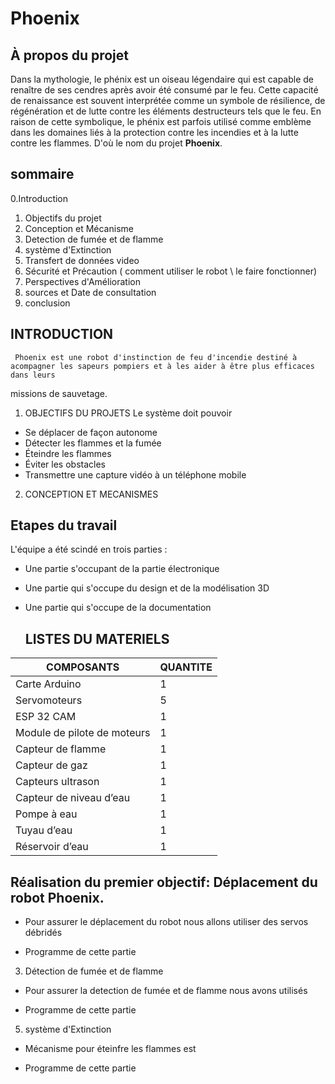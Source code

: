 # Phoenix
## À propos du projet

Dans la mythologie, le phénix est un oiseau légendaire qui est capable de renaître de ses cendres après avoir été consumé par le feu. 
Cette capacité de renaissance est souvent interprétée comme un symbole de résilience, de régénération et de lutte contre les éléments destructeurs 
tels que le feu. En raison de cette symbolique, le phénix est parfois utilisé comme emblème dans les domaines liés à la protection contre les incendies et à 
la lutte contre les flammes. D'où le nom du projet **Phoenix**.


## sommaire 
0.Introduction
1. Objectifs du projet 
2. Conception et Mécanisme 
3. Detection de fumée et de flamme
4. système d'Extinction
5. Transfert de données video
6. Sécurité et Précaution ( comment utiliser le robot \ le faire fonctionner)
7. Perspectives d'Amélioration
8. sources et Date de consultation
9. conclusion 

## INTRODUCTION

     Phoenix est une robot d'instinction de feu d'incendie destiné à acompagner les sapeurs pompiers et à les aider à être plus efficaces dans leurs 
missions de sauvetage. 

1. OBJECTIFS DU PROJETS 
Le système doit pouvoir
* Se déplacer de façon autonome
* Détecter les flammes et la fumée
* Éteindre les flammes
* Éviter les obstacles
* Transmettre une capture vidéo à un téléphone mobile

2. CONCEPTION ET MECANISMES

 ## Etapes du travail

L'équipe a été scindé en trois parties : 
* Une partie s'occupant de la partie électronique
* Une partie qui s'occupe du design et de la modélisation 3D
* Une partie qui s'occupe de la documentation

  ## LISTES DU MATERIELS

|**COMPOSANTS**| **QUANTITE** |
|--------------|---|
|Carte Arduino | 1 |
|Servomoteurs | 5 |
|ESP 32 CAM| 1 |
|Module de pilote de moteurs| 1 |
|Capteur de flamme | 1 |
|Capteur de gaz| 1 |
|Capteurs ultrason| 1 |
|Capteur de niveau d’eau| 1 | 
|Pompe à eau| 1 |
|Tuyau d’eau| 1 |
|Réservoir d’eau| 1 |

 ## Réalisation du premier objectif: Déplacement du robot **Phoenix**.

 * Pour assurer le déplacement du robot nous allons utiliser des servos débridés


     
 * Programme de cette partie 

     
3. Détection de fumée et de flamme
   
 * Pour assurer la detection de fumée et de flamme nous avons utilisés


   
 *  Programme de cette partie 


5. système d'Extinction

 * Mécanisme pour éteinfre les flammes est 

  
 * Programme de cette partie 
